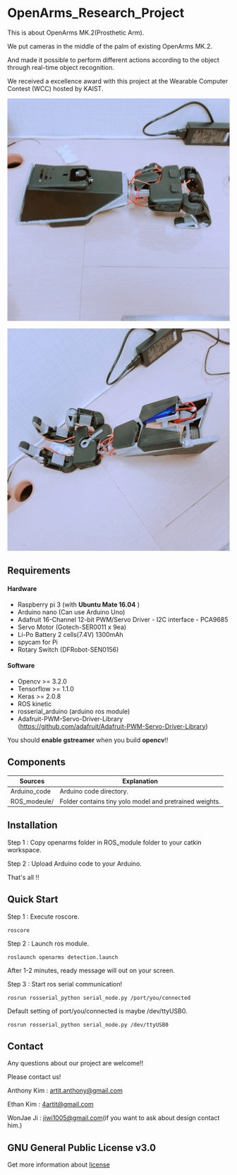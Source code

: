 # OpenArms_Research_Project
This is about OpenArms MK.2(Prosthetic Arm).

We put cameras in the middle of the palm of existing OpenArms MK.2.

And made it possible to perform different actions according to the object through real-time object recognition.

We received a excellence award with this project at the Wearable Computer Contest (WCC) hosted by KAIST.

![image1](./images/2017-10-19-08-00-10.jpg)

![image2](./images/2017-10-19-08-00-33.jpg)

## Requirements
#### Hardware
* Raspberry pi 3  (with **Ubuntu Mate 16.04** )
* Arduino nano  (Can use Arduino Uno)
* Adafruit 16-Channel 12-bit PWM/Servo Driver - I2C interface - PCA9685
* Servo Motor (Gotech-SER0011 x 9ea)
* Li-Po Battery 2 cells(7.4V) 1300mAh
* spycam for Pi
* Rotary Switch (DFRobot-SEN0156)

#### Software
* Opencv >= 3.2.0 
* Tensorflow >= 1.1.0
* Keras >= 2.0.8
* ROS kinetic
* rosserial_arduino (arduino ros module)
* Adafruit-PWM-Servo-Driver-Library (<https://github.com/adafruit/Adafruit-PWM-Servo-Driver-Library>)

You should **enable gstreamer** when you build **opencv**!!

## Components
| Sources               |  Explanation                                            |
|-----------------------|---------------------------------------------------------|
| Arduino_code          | Arduino code directory.                                 |
| ROS_modeule/          | Folder contains tiny yolo model and pretrained weights. |

## Installation
Step 1 : Copy openarms folder in ROS_module folder to your catkin workspace.

Step 2 : Upload Arduino code to your Arduino.

That's all !!

## Quick Start
Step 1 : Execute roscore.
```
roscore
```
Step 2 : Launch ros module.
```
roslaunch openarms detection.launch
```
After 1-2 minutes, ready message will out on your screen.

Step 3 : Start ros serial communication!
```
rosrun rosserial_python serial_node.py /port/you/connected
```
Default setting of port/you/connected is maybe /dev/ttyUSB0.
```
rosrun rosserial_python serial_node.py /dev/ttyUSB0
```

## Contact
Any questions about our project are welcome!!

Please contact us!

Anthony Kim : artit.anthony@gmail.com

Ethan Kim : 4artit@gmail.com

WonJae Ji : jiwi1005@gmail.com(if you want to ask about design contact him.)

## GNU General Public License v3.0
Get more information about [license](https://github.com/ARTITLABS/OpenArms_Research_Project/blob/master/LICENSE)
